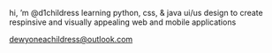 hi, ’m @d1childress
learning python, css, & java 
ui/us design to create respinsive and visually appealing web and mobile applications

dewyoneachildress@outlook.com

<!---
d1childress/d1childress is a ✨ special ✨ repository because its `README.md` (this file) appears on your GitHub profile.
You can click the Preview link to take a look at your changes.
--->
